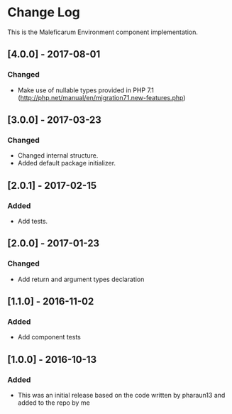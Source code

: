 # Change Log
This is the Maleficarum Environment component implementation. 

## [4.0.0] - 2017-08-01
### Changed
- Make use of nullable types provided in PHP 7.1 (http://php.net/manual/en/migration71.new-features.php)

## [3.0.0] - 2017-03-23
### Changed
- Changed internal structure.
- Added default package initializer.

## [2.0.1] - 2017-02-15
### Added
- Add tests.

## [2.0.0] - 2017-01-23
### Changed
- Add return and argument types declaration

## [1.1.0] - 2016-11-02
### Added
- Add component tests

## [1.0.0] - 2016-10-13
### Added
- This was an initial release based on the code written by pharaun13 and added to the repo by me
